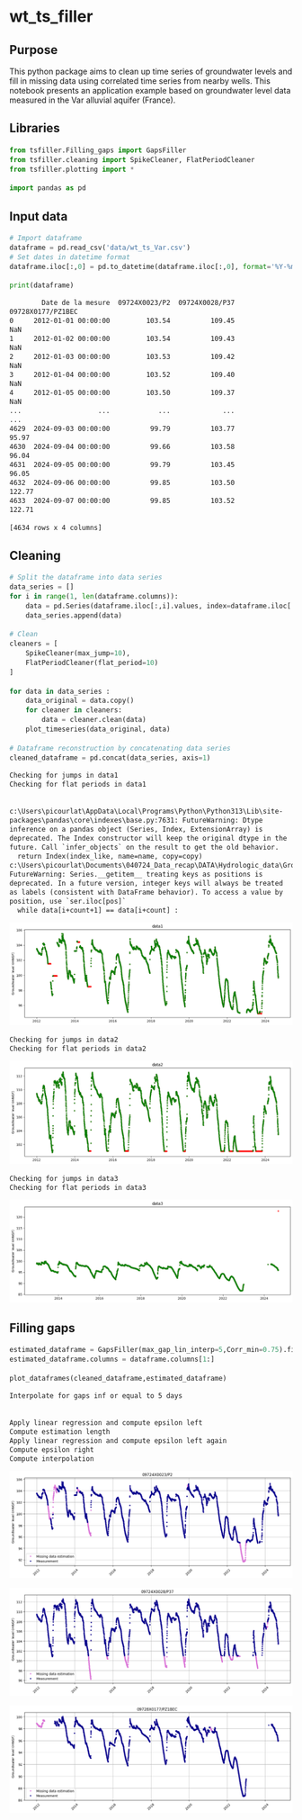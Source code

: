 # wt_ts_filler

## Purpose
This python package aims to clean up time series of groundwater levels and fill in missing data using correlated time series from nearby wells. This notebook presents an application example based on groundwater level data measured in the Var alluvial aquifer (France).


## Libraries


```python
from tsfiller.Filling_gaps import GapsFiller
from tsfiller.cleaning import SpikeCleaner, FlatPeriodCleaner
from tsfiller.plotting import *

import pandas as pd
```

## Input data


```python
# Import dataframe
dataframe = pd.read_csv('data/wt_ts_Var.csv')
# Set dates in datetime format
dataframe.iloc[:,0] = pd.to_datetime(dataframe.iloc[:,0], format='%Y-%m-%d') 

print(dataframe)
```

            Date de la mesure  09724X0023/P2  09724X0028/P37  09728X0177/PZ1BEC
    0     2012-01-01 00:00:00         103.54          109.45                NaN
    1     2012-01-02 00:00:00         103.54          109.43                NaN
    2     2012-01-03 00:00:00         103.53          109.42                NaN
    3     2012-01-04 00:00:00         103.52          109.40                NaN
    4     2012-01-05 00:00:00         103.50          109.37                NaN
    ...                   ...            ...             ...                ...
    4629  2024-09-03 00:00:00          99.79          103.77              95.97
    4630  2024-09-04 00:00:00          99.66          103.58              96.04
    4631  2024-09-05 00:00:00          99.79          103.45              96.05
    4632  2024-09-06 00:00:00          99.85          103.50             122.77
    4633  2024-09-07 00:00:00          99.85          103.52             122.71
    
    [4634 rows x 4 columns]
    

## Cleaning 


```python
# Split the dataframe into data series
data_series = []
for i in range(1, len(dataframe.columns)):
    data = pd.Series(dataframe.iloc[:,i].values, index=dataframe.iloc[:,0], name="data"+str(i))
    data_series.append(data)

# Clean
cleaners = [
    SpikeCleaner(max_jump=10),
    FlatPeriodCleaner(flat_period=10)
]

for data in data_series :
    data_original = data.copy()
    for cleaner in cleaners:
        data = cleaner.clean(data)
    plot_timeseries(data_original, data)

# Dataframe reconstruction by concatenating data series
cleaned_dataframe = pd.concat(data_series, axis=1)
```

    Checking for jumps in data1
    Checking for flat periods in data1
    

    c:\Users\picourlat\AppData\Local\Programs\Python\Python313\Lib\site-packages\pandas\core\indexes\base.py:7631: FutureWarning: Dtype inference on a pandas object (Series, Index, ExtensionArray) is deprecated. The Index constructor will keep the original dtype in the future. Call `infer_objects` on the result to get the old behavior.
      return Index(index_like, name=name, copy=copy)
    c:\Users\picourlat\Documents\040724_Data_recap\DATA\Hydrologic_data\Groundwater_lvls\Analyse_data_drought\wt_ts_filler\tsfiller\cleaning.py:39: FutureWarning: Series.__getitem__ treating keys as positions is deprecated. In a future version, integer keys will always be treated as labels (consistent with DataFrame behavior). To access a value by position, use `ser.iloc[pos]`
      while data[i+count+1] == data[i+count] :
    


    
![png](README_files/README_6_2.png)
    


    Checking for jumps in data2
    Checking for flat periods in data2
    


    
![png](README_files/README_6_4.png)
    


    Checking for jumps in data3
    Checking for flat periods in data3
    


    
![png](README_files/README_6_6.png)
    


##  Filling gaps


```python
estimated_dataframe = GapsFiller(max_gap_lin_interp=5,Corr_min=0.75).fill(cleaned_dataframe)
estimated_dataframe.columns = dataframe.columns[1:]

plot_dataframes(cleaned_dataframe,estimated_dataframe)
```

    Interpolate for gaps inf or equal to 5 days
    

    Apply linear regression and compute epsilon left
    Compute estimation length
    Apply linear regression and compute epsilon left again
    Compute epsilon right
    Compute interpolation
    


    
![png](README_files/README_8_2.png)
    



    
![png](README_files/README_8_3.png)
    



    
![png](README_files/README_8_4.png)
    

